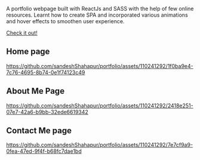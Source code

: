 A portfolio webpage built with ReactJs and SASS with the help of few online resources. Learnt how to create SPA and incorporated various animations and hover effects to smoothen user experience.

[Check it out!](https://sandeshshahapur.github.io/portfolio/)

## Home page
https://github.com/sandeshShahapur/portfolio/assets/110241292/1f0ba9e4-7c76-4695-8b74-0e1f74123c49

## About Me Page
https://github.com/sandeshShahapur/portfolio/assets/110241292/2418e251-07e7-42a6-b9bb-32ede6619342

## Contact Me page
https://github.com/sandeshShahapur/portfolio/assets/110241292/7e7cf9a9-0fea-47ed-9f4f-b68fc7dae1bd
